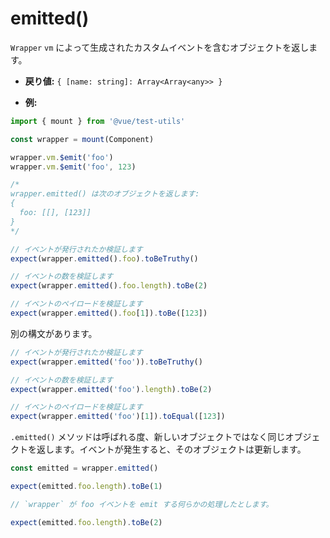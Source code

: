 # emitted()

`Wrapper` `vm` によって生成されたカスタムイベントを含むオブジェクトを返します。

- **戻り値:** `{ [name: string]: Array<Array<any>> }`

- **例:**

```js
import { mount } from '@vue/test-utils'

const wrapper = mount(Component)

wrapper.vm.$emit('foo')
wrapper.vm.$emit('foo', 123)

/*
wrapper.emitted() は次のオブジェクトを返します:
{
  foo: [[], [123]]
}
*/

// イベントが発行されたか検証します
expect(wrapper.emitted().foo).toBeTruthy()

// イベントの数を検証します
expect(wrapper.emitted().foo.length).toBe(2)

// イベントのペイロードを検証します
expect(wrapper.emitted().foo[1]).toBe([123])
```

別の構文があります。

```js
// イベントが発行されたか検証します
expect(wrapper.emitted('foo')).toBeTruthy()

// イベントの数を検証します
expect(wrapper.emitted('foo').length).toBe(2)

// イベントのペイロードを検証します
expect(wrapper.emitted('foo')[1]).toEqual([123])
```

`.emitted()` メソッドは呼ばれる度、新しいオブジェクトではなく同じオブジェクトを返します。イベントが発生すると、そのオブジェクトは更新します。

```js
const emitted = wrapper.emitted()

expect(emitted.foo.length).toBe(1)

// `wrapper` が foo イベントを emit する何らかの処理したとします。

expect(emitted.foo.length).toBe(2)
```
